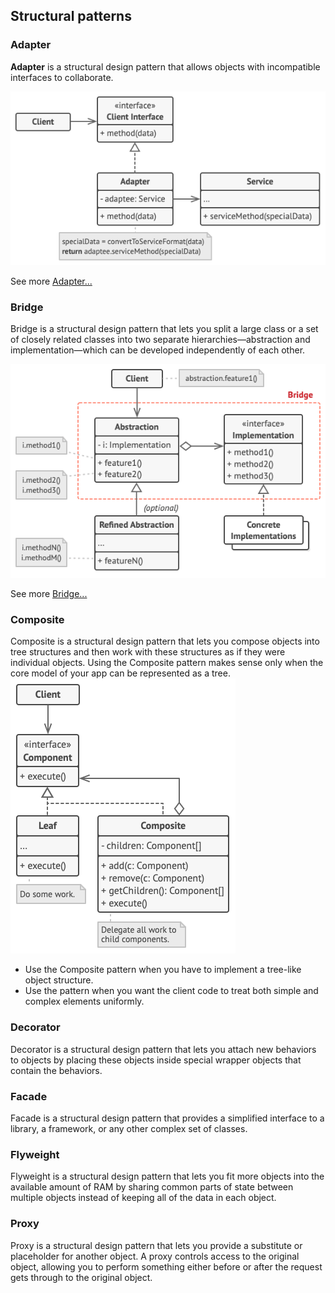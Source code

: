 ## Structural patterns

### Adapter
**Adapter** is a structural design pattern that allows objects with incompatible interfaces to collaborate.

![adapter-structure](assets/structural/adapter-structure.png)

See more [Adapter...](structural/adapter.md)

### Bridge
Bridge is a structural design pattern that lets you split a large class or a set of closely related classes into two separate hierarchies—abstraction and implementation—which can be developed independently of each other.

![bridge-structure](assets/structural/bridge-structure.png)

See more [Bridge...](structural/bridge.md)

### Composite
Composite is a structural design pattern that lets you compose objects into tree structures and then work with these structures as if they were individual objects.
Using the Composite pattern makes sense only when the core model of your app can be represented as a tree.
![](assets/structural/composite-structure.png)

- Use the Composite pattern when you have to implement a tree-like object structure.
- Use the pattern when you want the client code to treat both simple and complex elements uniformly.

### Decorator
Decorator is a structural design pattern that lets you attach new behaviors to objects by placing these objects inside special wrapper objects that contain the behaviors.
### Facade
Facade is a structural design pattern that provides a simplified interface to a library, a framework, or any other complex set of classes.

### Flyweight
Flyweight is a structural design pattern that lets you fit more objects into the available amount of RAM by sharing common parts of state between multiple objects instead of keeping all of the data in each object.
### Proxy
Proxy is a structural design pattern that lets you provide a substitute or placeholder for another object. A proxy controls access to the original object, allowing you to perform something either before or after the request gets through to the original object.